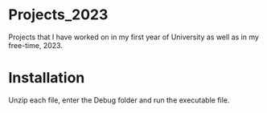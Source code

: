 # Projects_2023
Projects that I have worked on in my first year of University as well as in my free-time, 2023.

# Installation
Unzip each file, enter the Debug folder and run the executable file.
